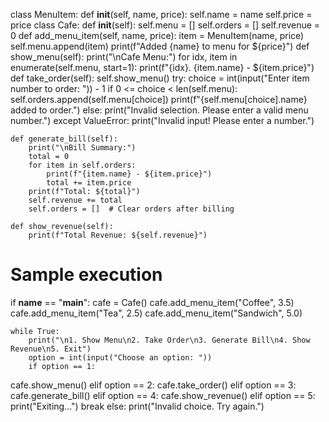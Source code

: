 class MenuItem: 
def __init__(self, name, price): 
self.name = name 
self.price = price 
class Cafe: 
def __init__(self): 
self.menu = [] 
self.orders = [] 
self.revenue = 0 
def add_menu_item(self, name, price): 
item = MenuItem(name, price) 
self.menu.append(item) 
print(f"Added {name} to menu for ${price}") 
def show_menu(self): 
print("\nCafe Menu:") 
for idx, item in enumerate(self.menu, start=1): 
print(f"{idx}. {item.name} - ${item.price}") 
def take_order(self): 
self.show_menu() 
try: 
            choice = int(input("Enter item number to order: ")) - 1 
            if 0 <= choice < len(self.menu): 
                self.orders.append(self.menu[choice]) 
                print(f"{self.menu[choice].name} added to order.") 
            else: 
                print("Invalid selection. Please enter a valid menu number.") 
        except ValueError: 
            print("Invalid input! Please enter a number.") 
 
    def generate_bill(self): 
        print("\nBill Summary:") 
        total = 0 
        for item in self.orders: 
            print(f"{item.name} - ${item.price}") 
            total += item.price 
        print(f"Total: ${total}") 
        self.revenue += total 
        self.orders = []  # Clear orders after billing 
 
    def show_revenue(self): 
        print(f"Total Revenue: ${self.revenue}") 
 
# Sample execution 
if __name__ == "__main__": 
    cafe = Cafe() 
    cafe.add_menu_item("Coffee", 3.5) 
    cafe.add_menu_item("Tea", 2.5) 
    cafe.add_menu_item("Sandwich", 5.0) 
     
    while True: 
        print("\n1. Show Menu\n2. Take Order\n3. Generate Bill\n4. Show Revenue\n5. Exit") 
        option = int(input("Choose an option: ")) 
        if option == 1: 
cafe.show_menu() 
elif option == 2: 
cafe.take_order() 
elif option == 3: 
cafe.generate_bill() 
elif option == 4: 
cafe.show_revenue() 
elif option == 5: 
print("Exiting...") 
break 
else: 
print("Invalid choice. Try again.") 
